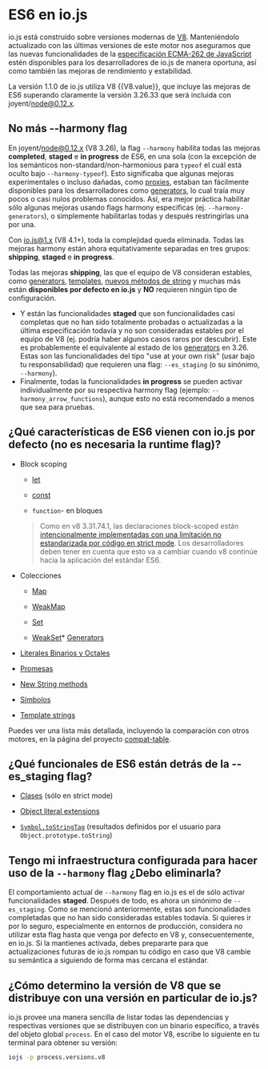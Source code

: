 # ES6 en io.js

io.js está construido sobre versiones modernas de [V8](https://code.google.com/p/v8/). Manteniéndolo actualizado con las últimas versiones de este motor nos aseguramos que las nuevas funcionalidades de la [especificación ECMA-262 de JavaScript](http://www.ecma-international.org/publications/standards/Ecma-262.htm) estén disponibles para los desarrolladores de io.js de manera oportuna, así como también las mejoras de rendimiento y estabilidad.

La versión 1.1.0 de io.js utiliza V8 {{V8.value}}, que incluye las mejoras de ES6 superando claramente la versión 3.26.33 que será incluida con joyent/node@0.12.x.

## No más --harmony flag

En joyent/node@0.12.x (V8 3.26), la flag `--harmony` habilita todas las mejoras **completed**, **staged** e **in progress** de ES6, en una sola (con la excepción de los semánticos non-standard/non-harmonious para `typeof` el cuál está oculto bajo  `--harmony-typeof`).  Esto significaba que algunas mejoras experimentales o incluso dañadas, como [proxies](https://developer.mozilla.org/en-US/docs/Web/JavaScript/Reference/Global_Objects/Proxy), estaban tan fácilmente disponibles para los desarrolladores como [generators](https://developer.mozilla.org/en-US/docs/Web/JavaScript/Reference/Statements/function*), lo cual traía muy pocos o casi nulos problemas conocidos. Así, era mejor práctica habilitar sólo algunas mejoras usando flags harmony específicas (ej. `--harmony-generators`), o simplemente habilitarlas todas y después restringirlas una por una.

Con  io.js@1.x (V8 4.1+), toda la complejidad queda eliminada. Todas las mejoras harmony están ahora equitativamente separadas en tres grupos: **shipping**, **staged** e **in progress**.

Todas las mejoras **shipping**, las que el equipo de V8 consideran estables, como [generators](https://developer.mozilla.org/en-US/docs/Web/JavaScript/Reference/Statements/function*), [templates](https://developer.mozilla.org/en-US/docs/Web/JavaScript/Reference/template_strings), [nuevos métodos de  string](https://developer.mozilla.org/en-US/docs/Web/JavaScript/New_in_JavaScript/ECMAScript_6_support_in_Mozilla#Additions_to_the_String_object) y muchas más están **disponibles por defecto en io.js** y **NO** requieren ningún tipo de configuración.
* Y están las funcionalidades **staged** que son funcionalidades casi completas que no han sido totalmente probadas o actualizadas a la última especificación todavía y no son consideradas estables por el equipo de V8 (ej. podría haber algunos casos raros por descubrir). Este es probablemente el equivalente al estado de los [generators](https://developer.mozilla.org/en-US/docs/Web/JavaScript/Reference/Statements/function*) en 3.26. Estas son las funcionalidades del tipo "use at your own risk" (usar bajo tu responsabilidad) que requieren una flag: `--es_staging` (o su sinónimo, `--harmony`).
* Finalmente, todas la funcionalidades **in progress** se pueden activar individualmente por su respectiva harmony flag (ejemplo: `--harmony_arrow_functions`), aunque esto no está recomendado a menos que sea para pruebas.

## ¿Qué características de ES6 vienen con io.js por defecto (no es necesaria la runtime flag)?


* Block scoping

    * [let](https://developer.mozilla.org/en-US/docs/Web/JavaScript/Reference/Statements/let)

    * [const](https://developer.mozilla.org/en-US/docs/Web/JavaScript/Reference/Statements/const)

    * `function`- en bloques

    >Como en v8 3.31.74.1, las declaraciones block-scoped están [intencionalmente implementadas con una limitación no estandarizada por código en strict mode](https://groups.google.com/forum/#!topic/v8-users/3UXNCkAU8Es). Los desarrolladores deben tener en cuenta que esto va a cambiar cuando v8 continúe hacia la aplicación del estándar ES6.

* Colecciones

    * [Map](https://developer.mozilla.org/en-US/docs/Web/JavaScript/Reference/Global_Objects/Map)

    * [WeakMap](https://developer.mozilla.org/en-US/docs/Web/JavaScript/Reference/Global_Objects/WeakMap)

    * [Set](https://developer.mozilla.org/en-US/docs/Web/JavaScript/Reference/Global_Objects/Set)

    * [WeakSet](https://developer.mozilla.org/en-US/docs/Web/JavaScript/Reference/Global_Objects/WeakSet)* [Generators](https://developer.mozilla.org/en-US/docs/Web/JavaScript/Reference/Statements/function*)

* [Literales Binarios y Octales](https://developer.mozilla.org/en-US/docs/Web/JavaScript/Reference/Lexical_grammar#Numeric_literals)

* [Promesas](https://developer.mozilla.org/en-US/docs/Web/JavaScript/Reference/Global_Objects/Promise)

* [New String methods](https://developer.mozilla.org/en-US/docs/Web/JavaScript/New_in_JavaScript/ECMAScript_6_support_in_Mozilla#Additions_to_the_String_object)

* [Símbolos](https://developer.mozilla.org/en-US/docs/Web/JavaScript/Reference/Global_Objects/Symbol)

* [Template strings](https://developer.mozilla.org/en-US/docs/Web/JavaScript/Reference/template_strings)

Puedes ver una lista más detallada, incluyendo la comparación con otros motores, en la página del proyecto [compat-table](https://kangax.github.io/compat-table/es6/).

## ¿Qué funcionales de ES6 están detrás de la --es_staging flag?

* [Clases](https://github.com/lukehoban/es6features#classes) (sólo en strict mode)
* [Object literal extensions](https://github.com/lukehoban/es6features#enhanced-object-literals)

* [`Symbol.toStringTag`](https://developer.mozilla.org/en-US/docs/Web/JavaScript/Reference/Global_Objects/Symbol) (resultados definidos por el usuario para `Object.prototype.toString`)

## Tengo mi infraestructura configurada para hacer uso de la `--harmony` flag  ¿Debo eliminarla?

El comportamiento actual de `--harmony` flag en io.js es el de sólo activar funcionalidades **staged**. Después de todo, es ahora un sinónimo de `--es_staging`.  Como se mencionó anteriormente, estas son funcionalidades completadas que no han sido consideradas estables todavía. Si quieres ir por lo seguro, especialmente en entornos de producción, considera no utilizar esta flag hasta que venga por defecto en V8 y, consecuentemente, en io.js. Si la mantienes activada, debes prepararte para que actualizaciones futuras de io.js rompan tu código en caso que V8 cambie su semántica a siguiendo de forma mas cercana el estándar.

## ¿Cómo determino la versión de V8 que se distribuye con una versión en particular de io.js?

io.js provee una manera sencilla de listar todas las dependencias y respectivas versiones que se distribuyen con un binario específico, a través del objeto global `process`. En el caso del motor V8, escribe lo siguiente en tu terminal para obtener su versión:

```sh
iojs -p process.versions.v8
```
